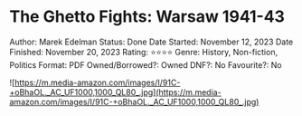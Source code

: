 # The Ghetto Fights: Warsaw 1941-43

Author: Marek Edelman
Status: Done
Date Started: November 12, 2023
Date Finished: November 20, 2023
Rating: ⭐️⭐️⭐️⭐️
Genre: History, Non-fiction, Politics
Format: PDF
Owned/Borrowed?: Owned
DNF?: No
Favourite?: No

![https://m.media-amazon.com/images/I/91C-+oBhaOL._AC_UF1000,1000_QL80_.jpg](https://m.media-amazon.com/images/I/91C-+oBhaOL._AC_UF1000,1000_QL80_.jpg)